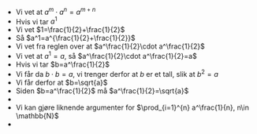 - Vi vet at $a^m\cdot a^n=a^{m+n}$
- Hvis vi tar $a^1$
- Vi vet $1=\frac{1}{2}+\frac{1}{2}$
- Så $a^1=a^{\frac{1}{2}+\frac{1}{2}}$
- Vi vet fra reglen over at $a^\frac{1}{2}\cdot a^\frac{1}{2}$
- Vi vet at $a^1=a$, så $a^\frac{1}{2}\cdot a^\frac{1}{2}=a$
- Hvis vi tar $b=a^\frac{1}{2}$
- Vi får da $b\cdot b = a$, vi trenger derfor at $b$ er et tall, slik at $b^2=a$
- Vi får derfor at $b=\sqrt{a}$
- Siden $b=a^\frac{1}{2}$ må $a^\frac{1}{2}=\sqrt{a}$
-
- Vi kan gjøre liknende argumenter for $\prod_{i=1}^{n} a^\frac{1}{n}, n\in \mathbb{N}$
-